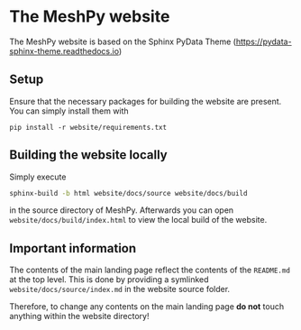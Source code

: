 # The MeshPy website

The MeshPy website is based on the Sphinx PyData Theme (https://pydata-sphinx-theme.readthedocs.io)

## Setup

Ensure that the necessary packages for building the website are present. You can simply install them with

```
pip install -r website/requirements.txt
```

## Building the website locally

Simply execute

```bash
sphinx-build -b html website/docs/source website/docs/build
````

in the source directory of MeshPy. Afterwards you can open `website/docs/build/index.html` to view the local build of the website.

## Important information

The contents of the main landing page reflect the contents of the `README.md` at the top level. This is done by providing a symlinked `website/docs/source/index.md` in the website source folder.

Therefore, to change any contents on the main landing page **do not** touch anything within the website directory!
